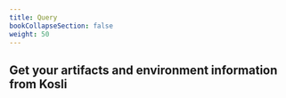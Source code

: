 ```yaml
---
title: Query
bookCollapseSection: false
weight: 50
---
```


## Get your artifacts and environment information from Kosli
